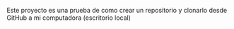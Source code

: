 Este proyecto es una prueba de como crear un repositorio y clonarlo desde GitHub a mi computadora (escritorio local)
